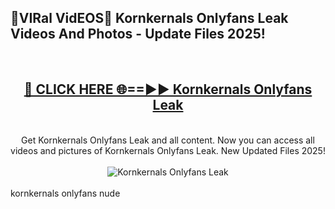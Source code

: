 <h2>🔴VIRal VidEOS🔴 Kornkernals Onlyfans Leak Videos And Photos - Update Files 2025!</h2>
<br>
<div align="center">
<h2><a href="https://virallinks.top/odZfE0" rel="nofollow">🔴 CLICK HERE 🌐==►► Kornkernals Onlyfans Leak</a></h2>
<br>
Get Kornkernals Onlyfans Leak and all content. Now you can access all videos and pictures of Kornkernals Onlyfans Leak. New Updated Files 2025!
<br>
<br>
<a href="https://virallinks.top/odZfE0" rel="nofollow" data-target="animated-image.originalLink"><img src="https://i.imgur.com/dJHk4Zq.gif)" alt="Kornkernals Onlyfans Leak" style="max-width: 100%; display: inline-block;" data-target="animated-image.originalImage"></a>
</div>
<br>
kornkernals onlyfans nude